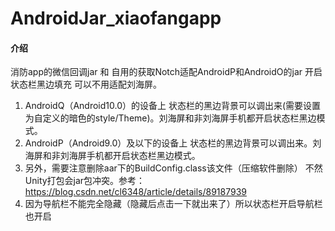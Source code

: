 # AndroidJar_xiaofangapp

#### 介绍
消防app的微信回调jar 和 自用的获取Notch适配AndroidP和AndroidO的jar
开启状态栏黑边填充 可以不用适配刘海屏。

1. AndroidQ（Android10.0）的设备上 状态栏的黑边背景可以调出来(需要设置为自定义的暗色的style/Theme)。刘海屏和非刘海屏手机都开启状态栏黑边模式。
2. AndroidP（Android9.0）及以下的设备上 状态栏的黑边背景可以调出来。刘海屏和非刘海屏手机都开启状态栏黑边模式。
3. 另外，需要注意删除aar下的BuildConfig.class该文件（压缩软件删除） 不然Unity打包会jar包冲突。参考：https://blog.csdn.net/cl6348/article/details/89187939
4. 因为导航栏不能完全隐藏（隐藏后点击一下就出来了）所以状态栏开启导航栏也开启